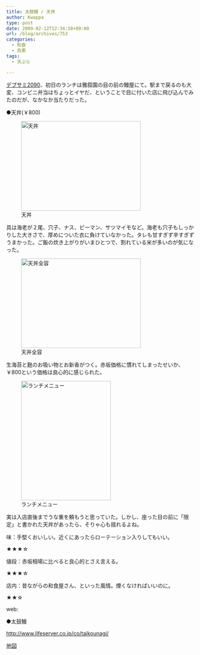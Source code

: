 ```yaml
---
title: 太鼓鰻 / 天丼
author: Kwappa
type: post
date: 2009-02-12T12:34:58+09:00
url: /blog/archives/753
categories:
  - 和食
  - 目黒
tags:
  - 天ぷら

---
```

<a href="http://codezine.jp/devsumi/2009/" target="_blank" rel="noopener noreferrer">デブサミ2090</a>、初日のランチは雅叙園の目の前の鰻屋にて。駅まで戻るのも大変、コンビニ弁当はちょっとイヤだ、ということで目に付いた店に飛び込んでみたのだが、なかなか当たりだった。
  
●天丼(￥800)
  
<figure id="attachment_754" aria-describedby="caption-attachment-754" style="width: 320px" class="wp-caption aligncenter"><img src="/blog/images/2009/02/09-02-12_12-34.jpg" alt="天丼" title="天丼" width="320" height="240" class="size-medium wp-image-754" /><figcaption id="caption-attachment-754" class="wp-caption-text">天丼</figcaption></figure>
  
具は海老が２尾、穴子、ナス、ピーマン、サツマイモなど。海老も穴子もしっかりした大きさで、厚めについた衣に負けていなかった。タレも甘すぎず辛すぎずうまかった。ご飯の炊き上がりがいまひとつで、割れている米が多いのが気になった。<br style="clear:both;" />
  
<figure id="attachment_755" aria-describedby="caption-attachment-755" style="width: 320px" class="wp-caption alignleft"><img src="/blog/images/2009/02/09-02-12_12-33.jpg" alt="天丼全容" title="天丼全容" width="320" height="240" class="size-medium wp-image-755" /><figcaption id="caption-attachment-755" class="wp-caption-text">天丼全容</figcaption></figure>
  
生海苔と麩のお吸い物とお新香がつく。赤坂価格に慣れてしまったせいか、￥800という価格は良心的に感じられた。<br style="clear:both;" />
  
<figure id="attachment_756" aria-describedby="caption-attachment-756" style="width: 240px" class="wp-caption alignright"><img src="/blog/images/2009/02/09-02-12_12-30.jpg" alt="ランチメニュー" title="ランチメニュー" width="240" height="320" class="size-medium wp-image-756" /><figcaption id="caption-attachment-756" class="wp-caption-text">ランチメニュー</figcaption></figure>
  
実は入店直後までうな重を頼もうと思っていた。しかし、座った目の前に「限定」と書かれた天丼があったら、そりゃ心も揺れるよね。<br style="clear:both;" />
  
味：手堅くおいしい。近くにあったらローテーション入りしてもいい。
  
★★★☆
  
値段：赤坂相場に比べると良心的とさえ言える。
  
★★★☆
  
店内：昔ながらの和食屋さん、といった風情。煙くなければいいのに。
  
★★☆
  
web:
  
●太鼓鰻
  
http://www.lifeserver.co.jp/co/taikounagi/
  
<a href="http://maps.google.co.jp/maps?f=q&#038;source=s_q&#038;hl=ja&#038;geocode=&#038;q=%E5%A4%AA%E9%BC%93%E9%B0%BB&#038;sll=36.5626,136.362305&#038;sspn=51.685984,90.351563&#038;ie=UTF8&#038;ll=35.635604,139.714036&#038;spn=0.012992,0.022058&#038;z=16&#038;iwloc=A" target="_blank" rel="noopener noreferrer">地図</a>
